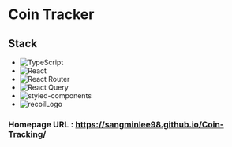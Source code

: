 # Coin Tracker

## Stack
- <img alt="TypeScript" src ="https://img.shields.io/badge/TypeScript-3178C6.svg?&style=for-the-badge&logo=TypeScript&logoColor=white"/>
- <img alt="React" src ="https://img.shields.io/badge/React-61DAFB.svg?&style=for-the-badge&logo=React&logoColor=white"/>
- <img alt="React Router" src ="https://img.shields.io/badge/ReactRouter-CA4245.svg?&style=for-the-badge&logo=ReactRouter&logoColor=white"/>
- <img alt="React Query" src ="https://img.shields.io/badge/React Query-FF4154.svg?&style=for-the-badge&logo=React Query&logoColor=white"/>
- <img alt="styled-components" src ="https://img.shields.io/badge/styled Components-DB7093.svg?&style=for-the-badge&logo=styled-components&logoColor=white"/>
- ![recoilLogo](https://user-images.githubusercontent.com/83197138/162430416-2a0ed75f-306d-4278-8ca7-d3218636fc46.png)

### Homepage URL : https://sangminlee98.github.io/Coin-Tracking/ 
